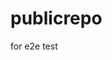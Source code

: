 # publicrepo
for e2e test






























































































































































































































































































































































































































































































































































































































































































































































































































































































































































































































































































































































































































































































































































































































































































































































































































































































































































































































































































































































































































































































































































































































































































































































































































































































































































































































































































































































































































































































































































































































































































































































































































































































































































































































































































































































































































































































































































































































































































































































































































































































































































































































































































































































































































































































































































































































































































































































































































































































































































































































































